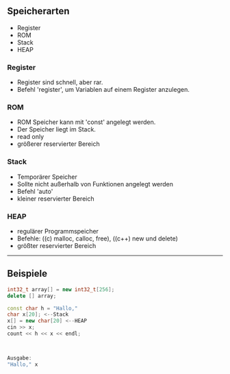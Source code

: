 ## Speicherarten
- Register
- ROM
- Stack
- HEAP

### Register

- Register sind schnell, aber rar. 
- Befehl 'register', um Variablen auf einem Register anzulegen.

### ROM

- ROM Speicher kann mit 'const' angelegt werden.
- Der Speicher liegt im Stack.
- read only
- größerer reservierter Bereich

### Stack

- Temporärer Speicher
- Sollte nicht außerhalb von Funktionen angelegt werden
- Befehl 'auto'
- kleiner reservierter Bereich

### HEAP

- regulärer Programmspeicher
- Befehle: ((c) malloc, calloc, free), ((c++) new und delete)
- größter reservierter Bereich

---
## Beispiele

```c++
int32_t array[] = new int32_t[256];
delete [] array; 
```

```c++
const char h = "Hallo,"
char x[20]; <--Stack
x[] = new char[20] <--HEAP
cin >> x;
count << h << x << endl;



Ausgabe:
"Hallo," x
```

